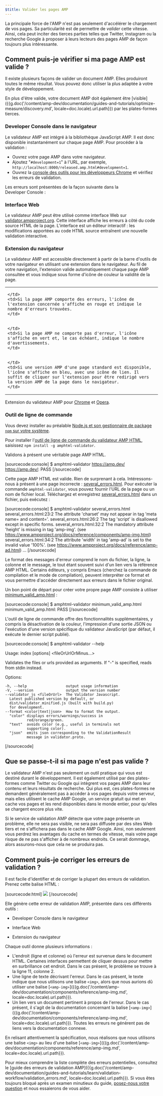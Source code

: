 ```yaml
---
$title: Valider les pages AMP
---
```


La principale force de l'AMP n'est pas seulement d'accélérer le chargement de vos pages. Sa particularité est de permettre de *valider* cette vitesse. Ainsi, cela peut inciter des tierces parties telles que Twitter, Instagram ou la recherche Google à proposer à leurs lecteurs des pages AMP de façon toujours plus intéressante.

## Comment puis-je vérifier si ma page AMP est valide ?

Il existe plusieurs façons de valider un document AMP. Elles produiront toutes le même résultat. Vous pouvez donc utiliser la plus adaptée à votre style de développement.

En plus d'être valide, votre document AMP doit également être [visible]({{g.doc('/content/amp-dev/documentation/guides-and-tutorials/optimize-measure/discovery.md', locale=doc.locale).url.path}}) par les plates-formes tierces.

### Developer Console dans le navigateur

Le validateur AMP est intégré à la bibliothèque JavaScript AMP. Il est donc disponible instantanément sur chaque page AMP. Pour procéder à la validation :

  * Ouvrez votre page AMP dans votre navigateur.
  * Ajoutez "`#development=1`" à l'URL, par exemple, `http://localhost:8000/released.amp.html#development=1`.
  * Ouvrez la [console des outils pour les développeurs Chrome](https://developers.google.com/web/tools/chrome-devtools/debug/console/) et vérifiez les erreurs de validation.

Les erreurs sont présentées de la façon suivante dans la Developer Console :

<amp-img src="/static/img/docs/validator_errors.png" width="713" height="243" layout="responsive" alt="Capture d&#39;écran des erreurs du validateur AMP dans la Developer Console Chrome"></amp-img>

### Interface Web

Le validateur AMP peut être utilisé comme interface Web sur [validator.ampproject.org](https://validator.ampproject.org/). Cette interface affiche les erreurs à côté du code source HTML de la page.
L'interface est un éditeur interactif : les modifications apportées au code HTML source entraînent une nouvelle validation interactive.

<amp-img src="/static/img/docs/validator_web_ui.png" width="660" height="507" layout="responsive" alt="Capture d&#39;écran de validator.ampproject.org avec des exemples d&#39;erreurs."></amp-img>

### Extension du navigateur

Le validateur AMP est accessible directement à partir de la barre d'outils de votre navigateur en utilisant une extension dans le navigateur. Au fil de votre navigation, l'extension valide automatiquement chaque page AMP consultée et vous indique sous forme d'icône de couleur la validité de la page.

<table>
  <tr>
    <td>
      <amp-img src="/static/img/docs/validator_icon_invalid.png" width="20" height="20" alt="Icône AMP rouge indiquant un document AMP incorrect."></amp-img>

    </td>
    <td>Si la page AMP comporte des erreurs, l'icône de l'extension concernée s'affiche en rouge et indique le nombre d'erreurs trouvées.
    </td>
  </tr>
  <tr>
    <td>
      <amp-img src="/static/img/docs/validator_icon_valid.png" width="20" height="20" alt="Icône AMP verte indiquant un document AMP valide."></amp-img>

    </td>
    <td>Si la page AMP ne comporte pas d'erreur, l'icône s'affiche en vert et, le cas échéant, indique le nombre d'avertissements.
    </td>
  </tr>
  <tr>
    <td>
      <amp-img src="/static/img/docs/validator_icon_link.png" width="20" height="20" alt="Icône AMP bleue indiquant une variante AMP HTML si l&#39;on clique dessus."></amp-img>

    </td>
    <td>Si une version AMP d'une page standard est disponible, l'icône s'affiche en bleu, avec une icône de lien. Il suffit de cliquer sur l'extension pour être redirigé vers la version AMP de la page dans le navigateur.
    </td>
  </tr>
</table>

Extension du validateur AMP pour [Chrome](https://chrome.google.com/webstore/detail/amp-validator/nmoffdblmcmgeicmolmhobpoocbbmknc) et [Opera](https://addons.opera.com/en-gb/extensions/details/amp-validator/).

### Outil de ligne de commande

Vous devez installer au préalable <a href="https://docs.npmjs.com/getting-started/installing-node">Node.js et son gestionnaire de package `npm` sur votre système</a>.

Pour installer l'[outil de ligne de commande du validateur AMP HTML](https://www.npmjs.com/package/amphtml-validator), saisissez `npm install -g amphtml-validator`.

Validons à présent une véritable page AMP HTML.

[sourcecode:console]
$ amphtml-validator https://amp.dev/
https://amp.dev/: PASS
[/sourcecode]

Cette page AMP HTML est valide. Rien de surprenant à cela. Intéressons-nous à présent à une page incorrecte : [several_errors.html](https://raw.githubusercontent.com/ampproject/amphtml/master/validator/testdata/feature_tests/several_errors.html). Pour exécuter la commande `amphtml-validator`, vous pouvez fournir l'URL de la page ou un nom de fichier local. Téléchargez et enregistrez [several_errors.html](https://raw.githubusercontent.com/ampproject/amphtml/master/validator/testdata/feature_tests/several_errors.html) dans un fichier, puis exécutez :

[sourcecode:console]
$ amphtml-validator several_errors.html
several_errors.html:23:2 The attribute 'charset' may not appear in tag 'meta name= and content='.
several_errors.html:26:2 The tag 'script' is disallowed except in specific forms.
several_errors.html:32:2 The mandatory attribute 'height' is missing in tag 'amp-img'. (see https://www.ampproject.org/docs/reference/components/amp-img.html)
several_errors.html:34:2 The attribute 'width' in tag 'amp-ad' is set to the invalid value '100%'. (see https://www.ampproject.org/docs/reference/amp-ad.html)
...
[/sourcecode]

Le format des messages d'erreur comprend le nom du fichier, la ligne, la colonne et le message, le tout étant souvent suivi d'un lien vers la référence AMP HTML. Certains éditeurs, y compris Emacs (cherchez la commande de compilation et le mode de compilation), peuvent interpréter ce format et vous permettre d'accéder directement aux erreurs dans le fichier original.

Un bon point de départ pour créer votre propre page AMP consiste à utiliser [minimum_valid_amp.html](https://raw.githubusercontent.com/ampproject/amphtml/master/validator/testdata/feature_tests/minimum_valid_amp.html) :

[sourcecode:console]
$ amphtml-validator minimum_valid_amp.html
minimum_valid_amp.html: PASS
[/sourcecode]

L'outil de ligne de commande offre des fonctionnalités supplémentaires, y compris la désactivation de la couleur, l'impression d'une sortie JSON ou l'exécution d'une version spécifique du validateur JavaScript (par défaut, il exécute le dernier script publié).

[sourcecode:console]
$ amphtml-validator --help

  Usage: index [options] <fileOrUrlOrMinus...>

  Validates the files or urls provided as arguments. If "-" is
  specified, reads from stdin instead.

  Options:

    -h, --help                  output usage information
    -V, --version               output the version number
    --validator_js <fileOrUrl>  The Validator Javascript.
      Latest published version by default, or
      dist/validator_minified.js (built with build.py)
      for development.
    --format <color|text|json>  How to format the output.
      "color" displays errors/warnings/success in
              red/orange/green.
      "text"  avoids color (e.g., useful in terminals not
              supporting color).
      "json"  emits json corresponding to the ValidationResult
              message in validator.proto.
[/sourcecode]

## Que se passe-t-il si ma page n'est pas valide ?

Le validateur AMP n'est pas seulement un outil pratique qui vous est destiné durant le développement. Il est également utilisé par des plates-formes comme Twitter ou Google qui intègrent vos pages AMP dans leur contenu et leurs résultats de recherche. Qui plus est, ces plates-formes ne demandent généralement pas à accéder à vos pages depuis votre serveur, mais elles utilisent le cache AMP Google, un service gratuit qui met en cache vos pages et les rend disponibles dans le monde entier, pour qu'elles se chargent encore plus vite.

Si le service de validation AMP détecte que votre page présente un problème, elle ne sera pas visible, ne sera pas diffusée par des sites Web tiers et ne s'affichera pas dans le cache AMP Google. Ainsi, non seulement vous perdrez les avantages du cache en termes de vitesse, mais votre page risque de ne pas s'afficher à de nombreux endroits. Ce serait dommage, alors assurons-nous que cela ne se produira pas.

## Comment puis-je corriger les erreurs de validation ?

Il est facile d'identifier et de corriger la plupart des erreurs de validation. Prenez cette balise HTML :

[sourcecode:html]
<img src="cat.png">
[/sourcecode]

Elle génère cette erreur de validation AMP, présentée dans ces différents outils :

 * Developer Console dans le navigateur
<amp-img alt="Erreur AMP : la balise &quot;img&quot; ne peut s&#39;afficher que comme descendante de la balise &quot;noscript&quot;.Vouliez-vous dire &quot;amp-img&quot; ?ligne 11, colonne 2" height="30" src="/static/img/docs/validator_console_imgerror.png" width="696" layout="responsive"></amp-img>

 * Interface Web
<amp-img alt="Erreur AMP : la balise &quot;img&quot; ne peut s&#39;afficher que comme descendante de la balise &quot;noscript&quot;.Vouliez-vous dire &quot;amp-img&quot; ?ligne 11, colonne 2" height="58" src="/static/img/docs/validator_webui_imgerror.png" width="676" layout="responsive"></amp-img>

 * Extension du navigateur
<amp-img alt="Erreur AMP : la balise &quot;img&quot; ne peut s&#39;afficher que comme descendante de la balise &quot;noscript&quot;.Vouliez-vous dire &quot;amp-img&quot; ?ligne 11, colonne 2" height="108" src="/static/img/docs/validator_extension_imgerror.png" width="724" layout="responsive"></amp-img>

Chaque outil donne plusieurs informations :

  * L'endroit (ligne et colonne) où l'erreur est survenue dans le document HTML. Certaines interfaces permettent de cliquer dessus pour mettre en surbrillance cet endroit. Dans le cas présent, le problème se trouve à la ligne 11, colonne 2.
  * Une ligne de texte décrivant l'erreur. Dans le cas présent, le texte indique que nous utilisons une balise `<img>`, alors que nous aurions dû utiliser une balise [`<amp-img>`]({{g.doc('/content/amp-dev/documentation/components/reference/amp-img.md', locale=doc.locale).url.path}}).
  * Un lien vers un document pertinent à propos de l'erreur. Dans le cas présent, il s'agit de la documentation concernant la balise [`<amp-img>`]({{g.doc('/content/amp-dev/documentation/components/reference/amp-img.md', locale=doc.locale).url.path}}). Toutes les erreurs ne génèrent pas de liens vers la documentation connexe.

En relisant attentivement la spécification, nous réalisons que nous utilisons une balise `<img>` au lieu d'une balise [`<amp-img>`]({{g.doc('/content/amp-dev/documentation/components/reference/amp-img.md', locale=doc.locale).url.path}}).

Pour mieux comprendre la liste complète des erreurs potentielles, consultez le [guide des erreurs de validation AMP]({{g.doc('/content/amp-dev/documentation/guides-and-tutorials/learn/validation-workflow/validation_errors.md', locale=doc.locale).url.path}}).
Si vous êtes toujours bloqué après un examen minutieux du guide, [posez-nous votre question](http://stackoverflow.com/questions/tagged/amp-html) et nous essaierons de vous aider.
